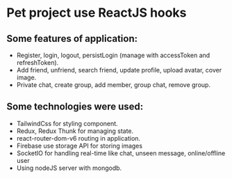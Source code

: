 # Pet project use ReactJS hooks

## Some features of application:

- Register, login, logout, persistLogin (manage with accessToken and refreshToken).
- Add friend, unfriend, search friend, update profile, upload avatar, cover image.
- Private chat, create group, add member, group chat, remove group.

## Some technologies were used:

- TailwindCss for styling component.
- Redux, Redux Thunk for managing state.
- react-router-dom-v6 routing in application.
- Firebase use storage API for storing images
- SocketIO for handling real-time like chat, unseen message, online/offline user
- Using nodeJS server with mongodb.
